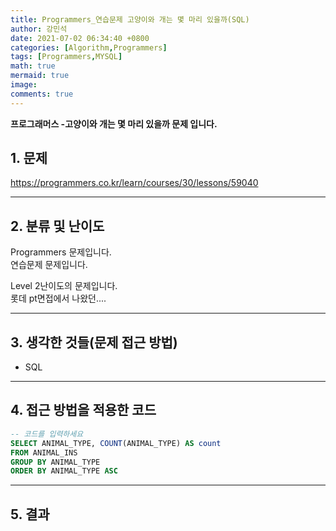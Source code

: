 ```yaml
---
title: Programmers_연습문제 고양이와 개는 몇 마리 있을까(SQL)
author: 강민석
date: 2021-07-02 06:34:40 +0800
categories: [Algorithm,Programmers]
tags: [Programmers,MYSQL]
math: true
mermaid: true
image: 
comments: true
---
```


**프로그래머스 -고양이와 개는 몇 마리 있을까 문제 입니다.**

## 1. 문제
<https://programmers.co.kr/learn/courses/30/lessons/59040>






-----  

## 2. 분류 및 난이도

Programmers 문제입니다.  
연습문제 문제입니다.

Level 2난이도의 문제입니다.   
롯데 pt면접에서 나왔던....


-----  

## 3. 생각한 것들(문제 접근 방법)

- SQL

-----  

## 4. 접근 방법을 적용한 코드

```sql
-- 코드를 입력하세요
SELECT ANIMAL_TYPE, COUNT(ANIMAL_TYPE) AS count
FROM ANIMAL_INS
GROUP BY ANIMAL_TYPE
ORDER BY ANIMAL_TYPE ASC

```


-----



## 5. 결과















 
